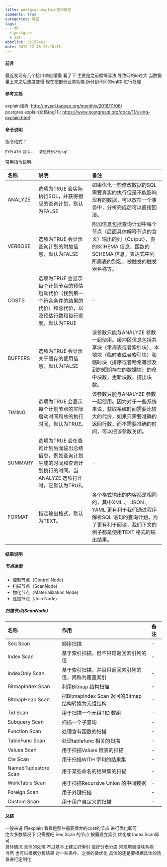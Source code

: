 ```yaml
---
title: postgres-explain使用笔记
comments: true
categories: 笔记
tags:
  - db
  - postgres
  - sql
abbrlink: 2c157461
date: 2019-12-16 15:10:15
---
```

#### 前言 
最近发现有几个接口响应缓慢 看了下 主要是之前偷懒写法 导致网络io过大 当数据量上来之后速度变慢
现在把部分业务功能 拆分到不同的sql中  进行处理 

#### 参考文档 
explain浅析: http://mysql.taobao.org/monthly/2018/11/06/      
postgres explain文档(pg11):  https://www.postgresql.org/docs/11/using-explain.html    

#### 命令说明 
指令格式：
```text
EXPLAIN 指令... 要进行分析的sql 
```
常用指令说明:    

|名称|说明|备注|  
|:--|:--|:--|  
|ANALYZE|选项为TRUE 会实际执行SQL，并获得相应的查询计划，默认为FALSE|如果优化一些修改数据的SQL 需要真实的执行但是不能影响现有的数据，可以放在一个事务中，分析完成后可以直接回滚。|
|VERBOSE| 选项为TRUE 会显示查询计划的附加信息，默认为FALSE|附加信息包括查询计划中每个节点（后面具体解释节点的含义）输出的列（Output），表的SCHEMA 信息，函数的SCHEMA 信息，表达式中列所属表的别名，被触发的触发器名称等。|
|COSTS|选项为TRUE 会显示每个计划节点的预估启动代价（找到第一个符合条件的结果的代价）和总代价，以及预估行数和每行宽度，默认为TRUE|-|
|BUFFERS|选项为TRUE 会显示关于缓存的使用信息，默认为FALSE|该参数只能与ANALYZE 参数一起使用。缓冲区信息包括共享块（常规表或者索引块）、本地块（临时表或者索引块）和临时块（排序或者哈希等涉及到的短期存在的数据块）的命中块数，更新块数，挤出块数。|
|TIMING|选项为TRUE 会显示每个计划节点的实际启动时间和总的执行时间，默认为TRUE。|该参数只能与ANALYZE 参数一起使用。因为对于一些系统来说，获取系统时间需要比较大的代价，如果只需要准确的返回行数，而不需要准确的时间，可以把该参数关闭。|
|SUMMARY|选项为TRUE 会在查询计划后面输出总结信息，例如查询计划生成的时间和查询计划执行的时间。当ANALYZE 选项打开时，它默认为TRUE。|-|
|FORMAT| 指定输出格式，默认为TEXT。|各个格式输出的内容都是相同的，其中XML 、 JSON 、 YAML 更有利于我们通过程序解析SQL 语句的查询计划，为了更有利于阅读，我们下文的例子都是使用TEXT 格式的输出结果。|


#### 结果说明

##### 节点类型 

* 控制节点（Control Node)
* 扫描节点（ScanNode)
* 物化节点（Materialization Node)
* 连接节点（Join Node)

##### 扫描节点(ScanNode)
|名称|作用|备注|
|:---|:---|:--|
|Seq Scan|顺序扫描|-|
|Index Scan|基于索引扫描，但不只是返回索引列的值|-|
|IndexOnly Scan|基于索引扫描，并且只返回索引列的值，简称为覆盖索引|-|
|BitmapIndex Scan|利用Bitmap 结构扫描|-|
|BitmapHeap Scan|把BitmapIndex Scan 返回的Bitmap 结构转换为元组结构|-|
|Tid Scan|用于扫描一个元组TID 数组|-|
|Subquery Scan|扫描一个子查询|-|
|Function Scan|处理含有函数的扫描|-|
|TableFunc Scan|处理tablefunc 相关的扫描|-|
|Values Scan|用于扫描Values 链表的扫描|-|
|Cte Scan|用于扫描WITH 字句的结果集|-|
|NamedTuplestore Scan|用于某些命名的结果集的扫描|-|
|WorkTable Scan|用于扫描Recursive Union 的中间数据|-|
|Foreign Scan|用于外键扫描|-|
|Custom Scan|用于用户自定义的扫描|-|

#### 总结
一般来说 用explain 看看是那些需要很大的cost的节点 进行优化即可    
绝大多数情况下 只需要吧 Seq Scan 的节点 按需建立索引 优化成 Index Scan即可   
具体情况 具体的处理 不过基本上建立好索引 做好分表分库 常规项目没啥毛病    
当然 也可以根据分析结果 对一些条件、之类的做优化 具体的还是要根据具体的场景进行定制化    


